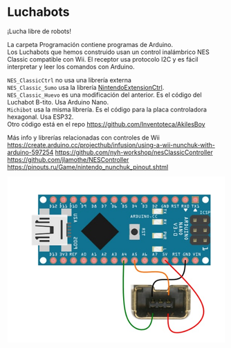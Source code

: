 # Luchabots
¡Lucha libre de robots!  

La carpeta Programación contiene programas de Arduino.  
Los Luchabots que hemos construido usan un control inalámbrico NES Classic compatible con Wii. El receptor usa protocolo I2C y es fácil interpretar y leer los comandos con Arduino.  

`NES_ClassicCtrl` no usa una librería externa  
`NES_Classic_Sumo` usa la librería [NintendoExtensionCtrl](https://github.com/dmadison/NintendoExtensionCtrl).  
`NES_Classic_Huevo` es una modificación del anterior. Es el código del Luchabot B-tito. Usa Arduino Nano.  
`Michibot` usa la misma librería. Es el código para la placa controladora hexagonal. Usa ESP32.  
Otro código está en el repo https://github.com/Inventoteca/AkilesBoy  

Más info y librerías relacionadas con controles de Wii  
https://create.arduino.cc/projecthub/infusion/using-a-wii-nunchuk-with-arduino-597254
https://github.com/nyh-workshop/nesClassicController
https://github.com/jlamothe/NESController
https://pinouts.ru/Game/nintendo_nunchuk_pinout.shtml

![Conexión Arduino](./nunchuck_arduino.jpg)
